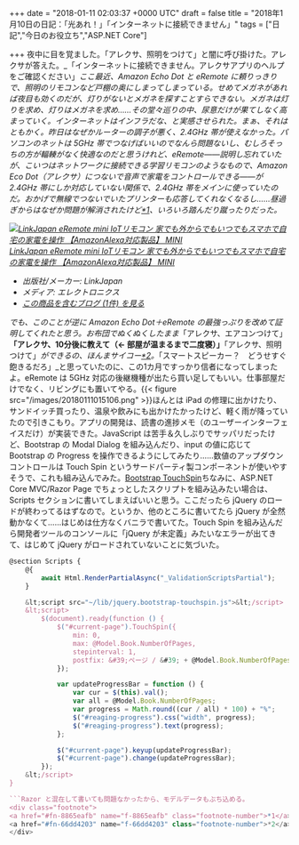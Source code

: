 
+++
date = "2018-01-11 02:03:37 +0000 UTC"
draft = false
title = "2018年1月10日の日記：「光あれ！」「インターネットに接続できません」"
tags = ["日記","今日のお役立ち","ASP.NET Core"]

+++
夜中に目を覚ました。「アレクサ、照明をつけて」と闇に呼び掛けた。アレクサが答えた。_「インターネットに接続できません。アレクサアプリのヘルプをご確認ください」_ここ最近、Amazon Echo Dot と eRemote に頼りっきりで、照明のリモコンなど戸棚の奥にしまってしまっている。せめてメガネがあれば夜目も効くのだが、灯りがないとメガネを探すことすらできない。メガネは灯りを求め、灯りはメガネを求め……その堂々巡りの中、尿意だけが果てしなく高まっていく。インターネットはインフラだな、と実感させられた。まぁ、それはともかく。昨日はなぜかルーターの調子が悪く、2.4GHz 帯が使えなかった。パソコンのネットは 5GHz 帯でつなげばいいのでなんら問題ないし、むしろそっちの方が輻輳がなく快適なのだと思うけれど、eRemote――説明し忘れていたが、こいつはネットワークに接続できる学習リモコンのようなもので、Amazon Eco Dot（アレクサ）につないで音声で家電をコントロールできる――が 2.4GHz 帯にしか対応していない関係で、2.4GHz 帯をメインに使っていたのだ。おかげで無線でつないでいたプリンターも応答してくれなくなるし……昼過ぎからはなぜか問題が解消されたけど<a href="#f-8865eafb" name="fn-8865eafb" title="俺の脳みそから強い電波が出ていて干渉したのかもしれんな">*1</a>、いろいろ踏んだり蹴ったりだった。<div class="hatena-asin-detail"><a href="http://www.amazon.co.jp/exec/obidos/ASIN/B01MA4W1YD/bestylesnet-22/"><img src="https://images-fe.ssl-images-amazon.com/images/I/41%2BHdFE6djL._SL160_.jpg" class="hatena-asin-detail-image" alt="LinkJapan eRemote mini IoTリモコン 家でも外からでもいつでもスマホで自宅の家電を操作 【AmazonAlexa対応製品】 MINI" title="LinkJapan eRemote mini IoTリモコン 家でも外からでもいつでもスマホで自宅の家電を操作 【AmazonAlexa対応製品】 MINI"/></a><div class="hatena-asin-detail-info"><a href="http://www.amazon.co.jp/exec/obidos/ASIN/B01MA4W1YD/bestylesnet-22/">LinkJapan eRemote mini IoTリモコン 家でも外からでもいつでもスマホで自宅の家電を操作 【AmazonAlexa対応製品】 MINI</a><ul><li><span class="hatena-asin-detail-label">出版社/メーカー:</span> LinkJapan</li><li><span class="hatena-asin-detail-label">メディア:</span> エレクトロニクス</li><li><a href="http://d.hatena.ne.jp/asin/B01MA4W1YD/bestylesnet-22" target="_blank">この商品を含むブログ (1件) を見る</a></li></ul></div><div class="hatena-asin-detail-foot"></div></div>でも、このことが逆に Amazon Echo Dot＋eRemote の最強っぷりを改めて証明してくれたと思う。お布団でぬくぬくしたまま_「アレクサ、エアコンつけて」__「アレクサ、10分後に教えて（← 部屋が温まるまで二度寝）」__「アレクサ、照明つけて」_ができるの、ほんまサイコー<a href="#f-66dd4203" name="fn-66dd4203" title="eRemote を使ったアレクサコントロールは今のところ照明にしか対応していないが、エアコンやテレビを“照明”として登録すれば ON/OFF 程度は可能">*2</a>。_「スマートスピーカー？　どうせすぐ飽きるだろ」_と思っていたのに、この1カ月ですっかり信者になってしまったよ。eRemote は 5GHz 対応の後継機種が出たら買い足してもいい。仕事部屋だけでなく、リビングにも置いてやる。{{< figure src="/images/20180111015106.png"  >}}ほんとは iPad の修理に出かけたり、サンドイッチ買ったり、温泉や飲みにも出かけたかったけど、軽く雨が降っていたので引きこもり。アプリの開発は、読書の進捗メモ（のユーザーインターフェイスだけ）が実装できた。JavaScript は苦手＆久しぶりでサッパリだったけど、Bootstrap の Modal Dialog を組み込んだり、input の値に応じて Bootstrap の Progress を操作できるようにしてみたり……数値のアップダウンコントロールは Touch Spin というサードパーティ製コンポーネントが使いやすそうで、これも組み込んでみた。[Bootstrap TouchSpin](https://www.virtuosoft.eu/code/bootstrap-touchspin/)ちなみに、ASP.NET Core MVC/Razor Page でちょっとしたスクリプトを組み込みたい場合は、Scripts セクションに書いてしまえばいいと思う。ここだったら jQuery のロードが終わってるはずなので。というか、他のところに書いてたら jQuery が全然動かなくて……はじめは仕方なくバニラで書いてた。Touch Spin を組み込んだら開発者ツールのコンソールに「jQuery が未定義」みたいなエラーが出てきて、はじめて jQuery がロードされていないことに気づいた。
```javascript
@section Scripts {
    @{
        await Html.RenderPartialAsync("_ValidationScriptsPartial");
    }

    &lt;script src="~/lib/jquery.bootstrap-touchspin.js">&lt;/script>
    &lt;script>
        $(document).ready(function () {
            $("#current-page").TouchSpin({
                min: 0,
                max: @Model.Book.NumberOfPages,
                stepinterval: 1,
                postfix: &#39;ページ / &#39; + @Model.Book.NumberOfPages + &#39;ページ&#39;,
            });

            var updateProgressBar = function () {
                var cur = $(this).val();
                var all = @Model.Book.NumberOfPages;
                var progress = Math.round((cur / all) * 100) + "%";
                $("#reaging-progress").css("width", progress);
                $("#reaging-progress").text(progress);
            };

            $("#current-page").keyup(updateProgressBar);
            $("#current-page").change(updateProgressBar);
        });
    &lt;/script>
}

```Razor と混在して書いても問題なかったから、モデルデータもぶち込める。
<div class="footnote">
<a href="#fn-8865eafb" name="f-8865eafb" class="footnote-number">*1</a><span class="footnote-delimiter">:</span><span class="footnote-text">俺の脳みそから強い電波が出ていて干渉したのかもしれんな</span>
<a href="#fn-66dd4203" name="f-66dd4203" class="footnote-number">*2</a><span class="footnote-delimiter">:</span><span class="footnote-text">eRemote を使ったアレクサコントロールは今のところ照明にしか対応していないが、エアコンやテレビを“照明”として登録すれば ON/OFF 程度は可能</span>
</div>

